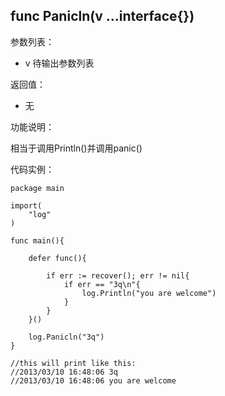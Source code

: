 ## func Panicln(v ...interface{})

参数列表：

- v 待输出参数列表

返回值：

- 无

功能说明：

相当于调用Println()并调用panic()

代码实例：

	package main

	import(
		"log"
	)

	func main(){

		defer func(){

			if err := recover(); err != nil{
				if err == "3q\n"{
					log.Println("you are welcome")
				}
			}
		}()

		log.Panicln("3q")
	}

	//this will print like this:
	//2013/03/10 16:48:06 3q
	//2013/03/10 16:48:06 you are welcome


